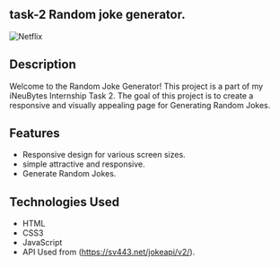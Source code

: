 
## task-2 Random joke generator. <br>

![Netflix](https://github.com/amank0259/iNeuBytes-Internship1/assets/94205023/351eccef-0678-4695-b25b-e1b646049877)

## Description

Welcome to the Random Joke Generator! This project is a part of my iNeuBytes Internship Task 2. The goal of this project is to create a responsive and visually appealing page for Generating Random Jokes.

## Features

- Responsive design for various screen sizes.
- simple attractive and responsive.
- Generate Random Jokes.

## Technologies Used

- HTML
- CSS3
- JavaScript
- API Used from (https://sv443.net/jokeapi/v2/).



